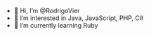 - 👋 Hi, I’m @RodrigoVier
- 👀 I’m interested in Java, JavaScript, PHP, C#
- 🌱 I’m currently learning Ruby

<!---
RodrigoVier/RodrigoVier is a ✨ special ✨ repository because its `README.md` (this file) appears on your GitHub profile.
You can click the Preview link to take a look at your changes.
--->

